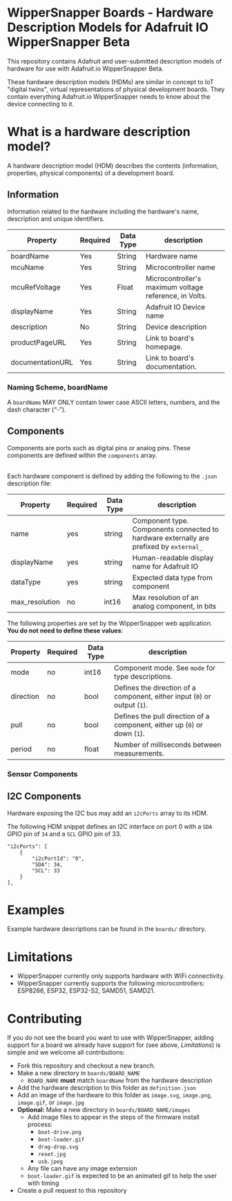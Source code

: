 # WipperSnapper Boards - Hardware Description Models for Adafruit IO WipperSnapper Beta

This repository contains Adafruit and user-submitted description models of hardware for use with Adafruit.io WipperSnapper Beta.

These hardware description models (HDMs) are similar in concept to IoT "digital twins", virtual representations of physical development boards. They contain everything Adafruit.io WipperSnapper needs to know about the device connecting to it.

# What is a hardware description model?
A hardware description model (HDM) describes the contents (information, properties, physical components) of a development board.

## Information
Information related to the hardware including the hardware's name, description and unique identifiers.

| Property    | Required | Data Type | description                                             |
|-------------|----------|-----------|---------------------------------------------------------|
| boardName   | Yes      | String    | Hardware name                                           |
| mcuName     | Yes      | String    | Microcontroller name                                    |
| mcuRefVoltage     | Yes      | Float    | Microcontroller's maximum voltage reference, in Volts.                                    |
| displayName | Yes      | String    | Adafruit IO Device name                                 |
| description  | No      | String    | Device description                                       |
| productPageURL | Yes      | String      | Link to board's homepage. |
| documentationURL | Yes      | String      | Link to board's documentation. |


### Naming Scheme, boardName
A `boardName` MAY ONLY contain lower case ASCII letters, numbers, and the dash character (“-”).


## Components

Components are ports such as digital pins or analog pins. These components are defined within the `components` array.

\
Each hardware component is defined by adding the following to the `.json` description file:

| Property       | Required | Data Type | description                                                                            |
|----------------|----------|-----------|----------------------------------------------------------------------------------------|
| name           | yes      | string    | Component type. Components connected to hardware externally are prefixed by `external_`|
| displayName    | yes       | string    | Human-readable display name for Adafruit IO                                            |
| dataType       | yes      | string    | Expected data type from component                                                      |
| max_resolution | no       | int16     | Max resolution of an analog component, in bits                                         |


The following properties are set by the WipperSnapper web application. **You do not need to define these values**:

| Property       | Required | Data Type | description                                                                            |
|----------------|----------|-----------|----------------------------------------------------------------------------------------|
| mode  | no       | int16     | Component mode. See `mode` for type descriptions.                              |
| direction      | no       | bool      | Defines the direction of a component, either input (`0`) or output (`1`).              |
| pull           | no       | bool      | Defines the pull direction of a component, either up (`0`) or down (`1`).              |
| period         | no       | float     | Number of milliseconds between measurements.   |


### Sensor Components

## I2C Components

Hardware exposing the I2C bus may add an `i2cPorts` array to its HDM.

The following HDM snippet defines an I2C interface on port 0 with a `SDA` GPIO pin of `34` and a `SCL` GPIO pin of 33.

```
"i2cPorts": [
    {
        "i2cPortId": "0",
        "SDA": 34,
        "SCL": 33
    }
],
```


# Examples

Example hardware descriptions can be found in the `boards/` directory.

# Limitations
* WipperSnapper currently only supports hardware with WiFi connectivity.
* WipperSnapper currently supports the following microcontrollers: ESP8266, ESP32, ESP32-S2, SAMD51, SAMD21.

# Contributing
If you do not see the board you want to use with WipperSnapper, adding support for a board we already have support for (see above, _Limitations_) is simple and we welcome all contributions:
* Fork this repository and checkout a new branch.
* Make a new directory in `boards/BOARD_NAME`
  * `BOARD_NAME` **must** match `boardName` from the hardware description
* Add the hardware description to this folder as `definition.json`
* Add an image of the hardware to this folder as `image.svg`, `image.png`, `image.gif`, or `image.jpg`
* **Optional:** Make a new directory in `boards/BOARD_NAME/images`
  * Add image files to appear in the steps of the firmware install process:
    * `boot-drive.png`
    * `boot-loader.gif`
    * `drag-drop.svg`
    * `reset.jpg`
    * `usb.jpeg`
  * Any file can have any image extension
  * `boot-loader.gif` is expected to be an animated gif to help the user with timing
* Create a pull request to this repository
